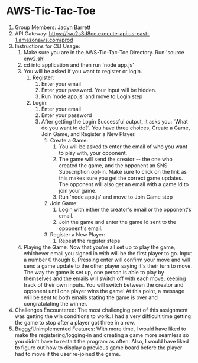 # AWS-Tic-Tac-Toe

1. Group Members: Jadyn Barrett
2. API Gateway: https://lwu2s3d8oc.execute-api.us-east-1.amazonaws.com/prod
3. Instructions for CLI Usage:
   1. Make sure you are in the AWS-Tic-Tac-Toe Directory. Run 'source env2.sh'
   2. cd into application and then run 'node app.js'
   3. You will be asked if you want to register or login.
        1. Register:
             1. Enter your email
             2. Enter your password. Your input will be hidden.
             3. Run 'node app.js' and move to Login step
        2. Login:
             1. Enter your email
             2. Enter your password
             3. After getting the Login Successful output, it asks you: 'What do you want to do?'. You have three choices, Create a Game, Join Game, and Register a New Player.
                  1. Create a Game:
                       1. You will be asked to enter the email of who you want to play with, your opponent.
                       2. The game will send the creator -- the one who created the game, and the opponent an SNS Subscription opt-in. Make sure to click on the link as this makes sure you get the correct game updates. The opponent will also get an email with a game Id to join your game. 
                       3. Run 'node app.js' and move to Join Game step
                  2. Join Game:
                       1. Login with either the creator's email or the opponent's email.
                       2. Join the game and enter the game Id sent to the opponent's email.
                  3. Register a New Player:
                       1. Repeat the register steps
   4. Playing the Game: Now that you're all set up to play the game, whichever email you signed in with will be the first player to go. Input a number 0 though 8. Pressing enter will confirm your move and will send a game update to the other player saying it's their turn to move. The way the game is set up, one person is able to play by themselves and the emails will switch off with each move, keeping track of their own inputs. You will switch between the creator and opponent until one player wins the game! At this point, a message will be sent to both emails stating the game is over and congratulating the winner.
4. Challenges Encountered: The most challenging part of this assignment was getting the win conditions to work. I had a very difficult time getting the game to stop after a player got three in a row.
5. Buggy/Unimplemented Features: With more time, I would have liked to make the registering/logging-in and creating a game more seamless so you didn't have to restart the program as often. Also, I would have liked to figure out how to display a previous game board before the player had to move if the user re-joined the game.


